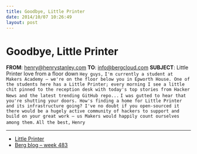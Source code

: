```yaml
---
title: Goodbye, Little Printer
date: 2014/10/07 10:26:49
layout: post
---
```

# Goodbye, Little Printer

**FROM**: henry@henrystanley.com **TO**: info@bergcloud.com **SUBJECT**: Little Printer love from a floor down `Hey guys,` `I'm currently a student at Makers Academy – we're on the floor below you in Epworth House. One of the students here has a Little Printer; every morning I see a little chit pinned to the reception desk with today's top stories from Hacker News and the latest trending GitHub repo...` `I was gutted to hear that you're shutting your doors. How's finding a home for Little Printer and its infrastructure going? I've no doubt if you open-sourced it there would be a hugely active community of hackers to support and build on your great work – us Makers would happily count ourselves among them.` `All the best,` `Henry`

* * *

  * [Little Printer](http://littleprinter.com)
  * [Berg blog – week 483](http://blog.bergcloud.com/2014/09/09/week-483/)
